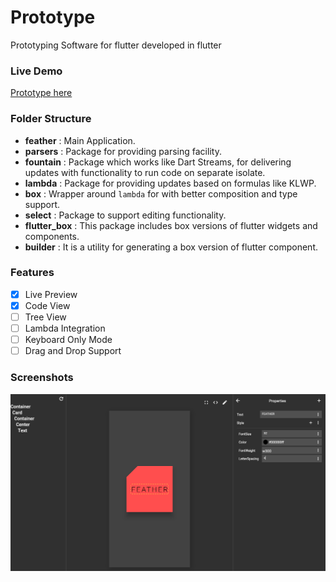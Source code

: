 # Prototype

Prototyping Software for flutter developed in flutter

### Live Demo

[Prototype here](https://dhaval15.github.io/prototype.io)

### Folder Structure

- **feather** : Main Application.
- **parsers** : Package for providing parsing facility.
- **fountain** : Package which works like Dart Streams, for delivering updates with functionality to run code on separate isolate.
- **lambda** : Package for providing updates based on formulas like KLWP.
- **box** : Wrapper around `lambda` for with better composition and type support.
- **select** : Package to support editing functionality.
- **flutter_box** : This package includes box versions of flutter widgets and components.
- **builder** : It is a utility for generating a box version of flutter component.

### Features

- [x] Live Preview
- [x] Code View
- [ ] Tree View
- [ ] Lambda Integration
- [ ] Keyboard Only Mode
- [ ] Drag and Drop Support

### Screenshots

![Live Preview](screenshots/screenshot1.png)
